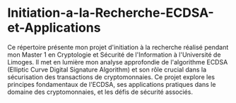# Initiation-a-la-Recherche-ECDSA-et-Applications
Ce répertoire présente mon projet d'initiation à la recherche réalisé pendant mon Master 1 en Cryptologie et Sécurité de l'Information à l'Université de Limoges. Il met en lumière mon analyse approfondie de l'algorithme ECDSA (Elliptic Curve Digital Signature Algorithm) et son rôle crucial dans la sécurisation des transactions de cryptomonnaies. Ce projet explore les principes fondamentaux de l'ECDSA, ses applications pratiques dans le domaine des cryptomonnaies, et les défis de sécurité associés.
